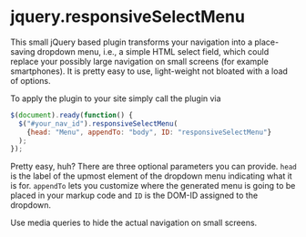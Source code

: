 jquery.responsiveSelectMenu
===========================

This small jQuery based plugin transforms your navigation into a place-saving dropdown menu, i.e., a simple HTML select field, which could replace your possibly large navigation on small screens (for example smartphones). It is pretty easy to use, light-weight not bloated with a load of options.

To apply the plugin to your site simply call the plugin via
```Javascript
$(document).ready(function() {
  $("#your_nav_id").responsiveSelectMenu(
    {head: "Menu", appendTo: "body", ID: "responsiveSelectMenu"}
  );
});
```
Pretty easy, huh? There are three optional parameters you can provide. ```head``` is the label of the upmost element of the dropdown menu indicating what it is for. ```appendTo``` lets you customize where the generated menu is going to be placed in your markup code and ```ID``` is the DOM-ID assigned to the dropdown.

Use media queries to hide the actual navigation on small screens.
